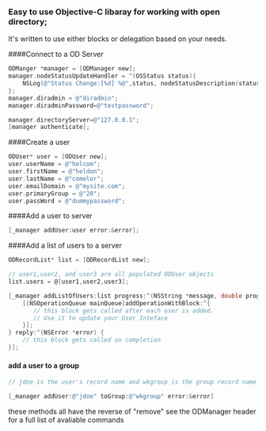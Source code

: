 ### Easy to use Objective-C libaray for working with open directory;

It's written to use either blocks or delegation based on your needs. 

####Connect to a OD Server
```objective-c
ODManger *manager = [ODManager new];
manager.nodeStatusUpdateHandler = ^(OSStatus status){
    NSLog(@"Status Change:[%d] %@",status, nodeStatusDescription(status));
};
manager.diradmin = @"diradmin";
manager.diradminPassword=@"testpassword";

manager.directoryServer=@"127.0.0.1";
[manager authenticate];
```

####Create a user
```objective-c
ODUser* user = [ODUser new];
user.userName = @"holcom";
user.firstName = @"heldon";
user.lastName = @"comelor";
user.emailDomain = @"mysite.com";
user.primaryGroup = @"20";
user.passWord = @"dummypassword";
```
####Add a user to server
```objective-c
[_manager addUser:user error:&error];
```

####Add a list of users to a server
```objective-c
ODRecordList* list = [ODRecordList new];

// user1,user2, and user3 are all populated ODUser objects
list.users = @[user1,user2,user3];

[_manager addListOfUsers:list progress:^(NSString *message, double progress) {
    [[NSOperationQueue mainQueue]addOperationWithBlock:^{
 	   // this block gets called after each user is added. 
	   // Use it to update your User Inteface
	}];
} reply:^(NSError *error) {
    // this block gets called on completion
}];
```
#### add a user to a group
```objective-c
// jdoe is the user's record name and wkgroup is the group record name

[_manager addUser:@"jdoe" toGroup:@"wkgroup" error:&error]

```

these methods all have the reverse of "remove"
see the ODManager header for a full list of avaliable commands
